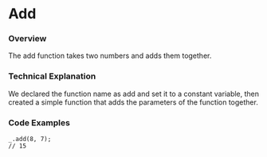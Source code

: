 # Add

### Overview
The add function takes two numbers and adds them together.



### Technical Explanation
We declared the function name as add and set it to a constant variable, then created a simple function that adds the parameters of the function together.


### Code Examples



```
_.add(8, 7);
// 15
```

